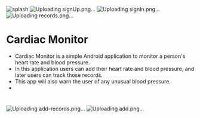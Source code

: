 ![splash](https://github.com/ZobayerAbedin/Cardiac-Monitor/assets/128525580/894df723-018c-4f0c-b17d-c0b645415d44)
![Uploading signUp.png…]()
![Uploading signIn.png…]()
![Uploading records.png…]()

# Cardiac Monitor
* Cardiac Monitor is a simple Android
 application to monitor a person's heart rate and blood pressure.
* In this application users can add their heart rate and blood pressure, and later users can track those records.
*  This app will also warn the user of any unusual blood pressure.
*  
#
![Uploading add-records.png…]()
![Uploading add.png…]()
